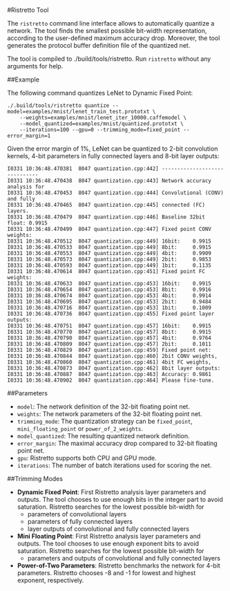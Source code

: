 #Ristretto Tool

The `ristretto` command line interface allows to automatically quantize a network. The tool finds the smallest possible bit-width representation, according to the user-defined maximum accuracy drop. Moreover, the tool generates the  protocol buffer definition file of the quantized net.

The tool is compiled to ./build/tools/ristretto. Run `ristretto` without any arguments for help.

##Example

The following command quantizes LeNet to Dynamic Fixed Point:

```
./.build/tools/ristretto quantize --model=examples/mnist/lenet_train_test.prototxt \
    --weights=examples/mnist/lenet_iter_10000.caffemodel \
    --model_quantized=examples/mnist/quantized.prototxt \
    --iterations=100 --gpu=0 --trimming_mode=fixed_point --error_margin=1
```

Given the error margin of 1%, LeNet can be quantized to 2-bit convolution kernels, 4-bit parameters in fully connected layers and 8-bit layer outputs:

```
I0331 10:36:48.470381  8047 quantization.cpp:442] ------------------------------
I0331 10:36:48.470438  8047 quantization.cpp:443] Network accuracy analysis for
I0331 10:36:48.470453  8047 quantization.cpp:444] Convolutional (CONV) and fully
I0331 10:36:48.470465  8047 quantization.cpp:445] connected (FC) layers.
I0331 10:36:48.470479  8047 quantization.cpp:446] Baseline 32bit float: 0.9915
I0331 10:36:48.470499  8047 quantization.cpp:447] Fixed point CONV weights: 
I0331 10:36:48.470512  8047 quantization.cpp:449] 16bit: 	0.9915
I0331 10:36:48.470533  8047 quantization.cpp:449] 8bit: 	0.9915
I0331 10:36:48.470553  8047 quantization.cpp:449] 4bit: 	0.9909
I0331 10:36:48.470573  8047 quantization.cpp:449] 2bit: 	0.9853
I0331 10:36:48.470593  8047 quantization.cpp:449] 1bit: 	0.1135
I0331 10:36:48.470614  8047 quantization.cpp:451] Fixed point FC weights: 
I0331 10:36:48.470633  8047 quantization.cpp:453] 16bit: 	0.9915
I0331 10:36:48.470654  8047 quantization.cpp:453] 8bit: 	0.9916
I0331 10:36:48.470674  8047 quantization.cpp:453] 4bit: 	0.9914
I0331 10:36:48.470695  8047 quantization.cpp:453] 2bit: 	0.9484
I0331 10:36:48.470716  8047 quantization.cpp:453] 1bit: 	0.1009
I0331 10:36:48.470736  8047 quantization.cpp:455] Fixed point layer outputs:
I0331 10:36:48.470751  8047 quantization.cpp:457] 16bit: 	0.9915
I0331 10:36:48.470770  8047 quantization.cpp:457] 8bit: 	0.9915
I0331 10:36:48.470790  8047 quantization.cpp:457] 4bit: 	0.9764
I0331 10:36:48.470809  8047 quantization.cpp:457] 2bit: 	0.1011
I0331 10:36:48.470829  8047 quantization.cpp:459] Fixed point net:
I0331 10:36:48.470844  8047 quantization.cpp:460] 2bit CONV weights,
I0331 10:36:48.470860  8047 quantization.cpp:461] 4bit FC weights,
I0331 10:36:48.470873  8047 quantization.cpp:462] 8bit layer outputs:
I0331 10:36:48.470887  8047 quantization.cpp:463] Accuracy: 0.9861
I0331 10:36:48.470902  8047 quantization.cpp:464] Please fine-tune.
```

##Parameters
* `model`: The network definition of the 32-bit floating point net.
* `weights`: The network parameters of the 32-bit floating point net.
* `trimming_mode`: The quantization strategy can be `fixed_point`, `mini_floating_point` or `power_of_2_weights`.
* `model_quantized`: The resulting quantized network definition.
* `error_margin`: The maximal accuracy drop compared to 32-bit floating point net.
* `gpu`: Ristretto supports both CPU and GPU mode.
* `iterations`: The number of batch iterations used for scoring the net.

##Trimming Modes

* **Dynamic Fixed Point**: First Ristretto analysis layer parameters and outputs. The tool chooses to use enough bits in the integer part to avoid saturation. Ristretto searches for the lowest possible bit-width for
    - parameters of convolutional layers
    - parameters of fully connected layers
    - layer outputs of convolutional and fully connected layers
* **Mini Floating Point**: First Ristretto analysis layer parameters and outputs. The tool chooses to use enough exponent bits to avoid saturation. Ristretto searches for the lowest possible bit-width for
    - parameters and outputs of convolutional and fully connected layers
* **Power-of-Two Parameters**: Ristretto benchmarks the network for 4-bit parameters. Ristretto chooses -8 and -1 for lowest and highest exponent, respectively.

